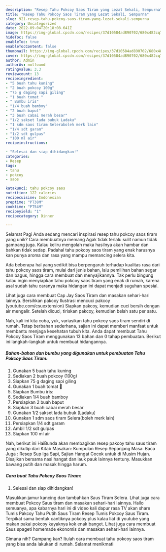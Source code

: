 ```yaml
---
description: "Resep Tahu Pokcoy Saos Tiram yang Lezat Sekali, Sempurna"
title: "Resep Tahu Pokcoy Saos Tiram yang Lezat Sekali, Sempurna"
slug: 921-resep-tahu-pokcoy-saos-tiram-yang-lezat-sekali-sempurna
category: Uncategorized
date: 2022-09-04T20:18:08.641Z
image: https://img-global.cpcdn.com/recipes/37d10584ad890702/680x482cq70/tahu-pokcoy-saos-tiram-foto-resep-utama.jpg
hideToc: false
enableToc: true
enableTocContent: false
thumbnail: https://img-global.cpcdn.com/recipes/37d10584ad890702/680x482cq70/tahu-pokcoy-saos-tiram-foto-resep-utama.jpg
cover: https://img-global.cpcdn.com/recipes/37d10584ad890702/680x482cq70/tahu-pokcoy-saos-tiram-foto-resep-utama.jpg
author: Admin
authorAv: notfound
ratingvalue: 3.3
reviewcount: 13
recipeingredient:
- "5 buah tahu kuning"
- "2 buah pokcoy 100g"
- "75 g daging sapi giling"
- "1 buah tomat "
- " Bumbu iris"
- "1/4 buah bamboy"
- "2 buah baput"
- "3 buah cabai merah besar"
- "1/2 sakset lada bubuk Ladaku"
- "1 sdm saos tiram Seleraboleh merk lain"
- "1/4 sdt garam"
- "1/2 sdt gulpas"
- "100 ml air"
recipeinstructions:

- "Selesai dan siap dihidangkan!"
categories:
- Resep
tags:
- tahu
- pokcoy
- saos

katakunci: tahu pokcoy saos 
nutrition: 122 calories
recipecuisine: Indonesian
preptime: "PT38M"
cooktime: "PT54M"
recipeyield: "1"
recipecategory: Dinner

---
```



Selamat Pagi Anda sedang mencari inspirasi resep tahu pokcoy saos tiram yang unik? Cara membuatnya memang Agak tidak terlalu sulit namun tidak gampang juga. Kalau keliru mengolah maka hasilnya akan hambar dan bahkan tidak sedap. Padahal tahu pokcoy saos tiram yang enak harusnya kan punya aroma dan rasa yang mampu memancing selera kita.


Ada beberapa hal yang sedikit bisa berpengaruh terhadap kualitas rasa dari tahu pokcoy saos tiram, mulai dari jenis bahan, lalu pemilihan bahan segar dan bagus, hingga cara membuat dan menyajikannya. Tak perlu bingung kalau ingin menyiapkan tahu pokcoy saos tiram yang enak di rumah, karena asal sudah tahu caranya maka hidangan ini dapat menjadi suguhan spesial.

Lihat juga cara membuat Cap Jay Saos Tiram dan masakan sehari-hari lainnya. Bersihkan pakcoy Ilustrasi mencuci pakcoy (youtube.com/csuextension) Siapkan pakcoy, kemudian cuci bersih dengan air mengalir. Setelah dicuci, tiriskan pakcoy, kemudian belah satu per satu.


Nah, kali ini kita coba, yuk, variasikan tahu pokcoy saos tiram sendiri di rumah. Tetap berbahan sederhana, sajian ini dapat memberi manfaat untuk membantu menjaga kesehatan tubuh kita. Anda dapat membuat Tahu Pokcoy Saos Tiram menggunakan 13 bahan dan 0 tahap pembuatan. Berikut ini langkah-langkah untuk membuat hidangannya.

<!--inarticleads1-->

##### Bahan-bahan dan bumbu yang digunakan untuk pembuatan Tahu Pokcoy Saos Tiram:

1. Gunakan 5 buah tahu kuning
1. Sediakan 2 buah pokcoy (100g)
1. Siapkan 75 g daging sapi giling
1. Gunakan 1 buah tomat 🍅
1. Siapkan  Bumbu iris:
1. Sediakan 1/4 buah bamboy
1. Persiapkan 2 buah baput
1. Siapkan 3 buah cabai merah besar
1. Gunakan 1/2 sakset lada bubuk (Ladaku)
1. Gunakan 1 sdm saos tiram Selera(boleh merk lain)
1. Persiapkan 1/4 sdt garam
1. Ambil 1/2 sdt gulpas
1. Siapkan 100 ml air


Nah, berikut ini HaiBunda akan membagikan resep pakcoy tahu saus tiram yang dikutip dari Kitab Masakan: Kumpulan Resep Sepanjang Masa. Baca Juga : Resep Sup Iga Sapi, Sajian Hangat Cocok untuk di Musim Hujan. Disajikan bersama nasi hangat dan lauk pauk lainnya tentuny. Masukkan bawang putih dan masak hingga harum. 

<!--inarticleads2-->

##### Cara buat Tahu Pokcoy Saos Tiram:


1. Selesai dan siap dihidangkan!

Masukkan jamur kancing dan tambahkan Saus Tiram Selera. Lihat juga cara membuat Pokcoy Saus tiram dan masakan sehari-hari lainnya. Hallo semuanya, apa kabarnya hari ini di video kali dapur rasa TV akan share Tumis Pakcoy Tahu Putih Saus Tiram Resep Tumis Pokcoy Saus Tiram. Terpikat sama bentuk cantiknya pokcoy plus kalau liat di youtube yang makan pakai pokcoy kayaknya kok enak banget. Lihat juga cara membuat Saus spageti homemade ekonomis dan masakan sehari-hari lainnya. 

Gimana nih? Gampang kan? Itulah cara membuat tahu pokcoy saos tiram yang bisa anda lakukan di rumah. Selamat menikmati
